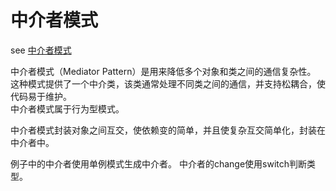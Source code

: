 # 中介者模式

see [中介者模式](https://www.runoob.com/design-pattern/mediator-pattern.html)

中介者模式（Mediator Pattern）是用来降低多个对象和类之间的通信复杂性。  
这种模式提供了一个中介类，该类通常处理不同类之间的通信，并支持松耦合，使代码易于维护。  
中介者模式属于行为型模式。

中介者模式封装对象之间互交，使依赖变的简单，并且使复杂互交简单化，封装在中介者中。

例子中的中介者使用单例模式生成中介者。
中介者的change使用switch判断类型。

